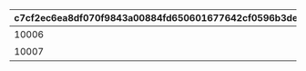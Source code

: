 |c7cf2ec6ea8df070f9843a00884fd650601677642cf0596b3de701e5cb3bc4e7|22521ff6116599d70d52affe3c92788ecf399209a80ee757db66d7bba432c06f|4e1971d2fdc387d738a0ccf66cbfc7d97818582c16bf420c599d47ea32f8f3d7|c7085d270f5732fc48f91cbe1030cbd0a0b81b5485655cedf9b6fb01721e4e18|72fdfc1c57d30438da36d323abedbdb375b997ce21d97259ba807aa70ff39d69|93c2275020c91f6c5f96765bc3f679da74fbfab3776e67857e620eee402edc1b|4db11d8be88b93493b63531a36d78e59c930c266fa067d1d2bc9d7dad002f9d6|d4309384ef6761124b3228c81dec57ea9be6a19b535f16c6042979606760ac5f|5209649aaa7f24db4c7df9152340849a046252196bbfbf8a99ffec5adeafc0ca|819652edb57ec6a93ae73696e8386b2175bf2be6d2360fed1ae9f9e530973674|07cf4141743dab143c83d871b3f81d7bdbeb818ef43831ba3978624b2bd0ee05|f013a2d372ae3e1c6fe8322440b17a5dd748b7738083f71915cbfd12158bed79|049803e1baf6d2f8991909f839b5ce05a6a49f6443cf253a8dce9e273ac25910|2cab9b0e4adb18a02630a33f0effca7398f7ba0fed5aa83a3ad316334c14a1ef|59c6f5dd773724e24bbfdf52f700c43be17e85593b489e957e367565c618a1a1|0c583f6a97c0219180fada1b7a5d08454aaf50a4ea9edd51e5f76eb35ffb04b6|
| --- | --- | --- | --- | --- | --- | --- | --- | --- | --- | --- | --- | --- | --- | --- | --- |
|10006|女神祭|100134|100135|100136|20|200|100|3000|150|12|94002|500|2025/06/30 11:00:00|2025/08/25 04:59:59|2025/08/29 04:59:59|
|10007|女神祭|100140|100141|100142|20|200|100|3000|150|12|94002|500|2025/08/29 11:00:00|2025/10/24 04:59:59|2025/10/30 04:59:59|